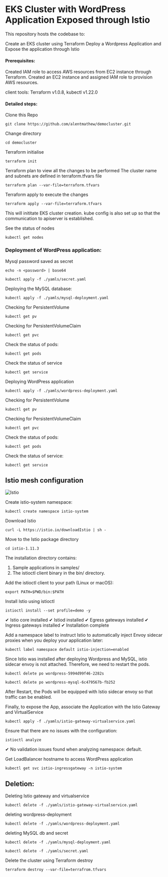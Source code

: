 # EKS Cluster with WordPress Application Exposed through Istio

This repository hosts the codebase to: 

Create an EKS cluster using Terraform
Deploy a Wordpress Application and Expose the application through Istio


#### Prerequisites: 

Created IAM role to access AWS resources from EC2 instance through  Terraform.
Created an EC2 instance and assigned IAM role to provision AWS resources.

client tools: Terraform v1.0.8, kubectl v1.22.0

#### Detailed steps:

Clone this Repo
```
git clone https://github.com/alentmathew/democluster.git 
```
Change directory
```
cd democluster
```

Terraform initialise
```
terraform init 
```

Terraform plan to view all the changes to be performed
The cluster name and subnets are defined in terraform.tfvars file
```
terraform plan --var-file=terraform.tfvars
```

Terraform apply to execute the changes
```
terraform apply --var-file=terraform.tfvars
```
This will inititate EKS cluster creation. kube config is also set up so that the communication to apiserver is established.

See the status of nodes
```
kubectl get nodes
```
### Deployment of WordPress application:

Mysql password saved as secret

```
echo -n <password> | base64
```
```
kubectl apply -f ./yamls/secret.yaml
```

Deploying the MySQL database:
```
kubectl apply -f ./yamls/mysql-deployment.yaml
```

Checking for PersistentVolume
```
kubectl get pv
```

Checking for PersistentVolumeClaim
```
kubectl get pvc
```

Check the status of pods:
```
kubectl get pods
```

Check the status of service
```
kubectl get service
```

Deploying WordPress application
```
kubectl apply -f ./yamls/wordpress-deployment.yaml
```

Checking for PersistentVolume
```
kubectl get pv
```

Checking for PersistentVolumeClaim
```
kubectl get pvc
```
Check the status of pods:
```
kubectl get pods
```

Check the status of service:
```
kubectl get service
```


## Istio mesh configuration

![Istio](https://istio.io/latest/docs/ops/deployment/architecture/arch.svg)


Create istio-system namespace:

```
kubectl create namespace istio-system
```


Download Istio 
```
curl -L https://istio.io/downloadIstio | sh -
```

Move to the Istio package directory
```
cd istio-1.11.3
```

The installation directory contains:
1. Sample applications in samples/
2. The istioctl client binary in the bin/ directory.

Add the istioctl client to your path (Linux or macOS):
```
export PATH=$PWD/bin:$PATH
```

Install Istio using istioctl
```
istioctl install --set profile=demo -y
```
✔ Istio core installed
✔ Istiod installed
✔ Egress gateways installed
✔ Ingress gateways installed
✔ Installation complete

Add a namespace label to instruct Istio to automatically inject Envoy sidecar proxies when you deploy your application later:
```
kubectl label namespace default istio-injection=enabled
```

Since Istio was installed after deploying Wordpress and MySQL, istio sidecar envoy is not attached. Therefore, we need to restart the pods.
```
kubectl delete po wordpress-5994d99f46-2282s
```
```
kubectl delete po wordpress-mysql-6c479567b-fb252
```

After Restart, the Pods will be equipped with Istio sidecar envoy so that traffic can be enabled.

Finally, to expose the App, associate the Application  with the Istio Gateway and VirtualService
```
kubectl apply -f ./yamls/istio-gateway-virtualservice.yaml
```

Ensure that there are no issues with the configuration:
```
istioctl analyze
```
✔ No validation issues found when analyzing namespace: default.


Get LoadBalancer hostname to access WordPress application 
```
kubectl get svc istio-ingressgateway -n istio-system
```

## Deletion:

Deleting Istio gateway and virtualservice
```
kubectl delete -f ./yamls/istio-gateway-virtualservice.yaml
```

deleting wordpress-deployment
```
kubectl delete -f ./yamls/wordpress-deployment.yaml
```

deleting MySQL db and secret

```
kubectl delete -f ./yamls/mysql-deployment.yaml
```
```
kubectl delete -f ./yamls/secret.yaml
```

Delete the cluster using Terraform destroy
```
terraform destroy --var-file=terrafrom.tfvars
```

